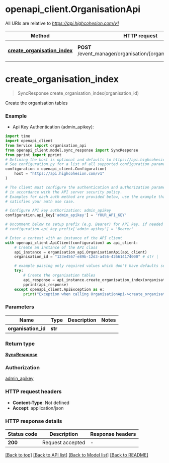 # openapi_client.OrganisationApi

All URIs are relative to *https://api.highcohesion.com/v1*

Method | HTTP request | Description
------------- | ------------- | -------------
[**create_organisation_index**](OrganisationApi.md#create_organisation_index) | **POST** /event_manager/organisation/{organisation_id}/index | Create the organisation tables


# **create_organisation_index**
> SyncResponse create_organisation_index(organisation_id)

Create the organisation tables

### Example

* Api Key Authentication (admin_apikey):
```python
import time
import openapi_client
from Service import organisation_api
from openapi_client.model.sync_response import SyncResponse
from pprint import pprint
# Defining the host is optional and defaults to https://api.highcohesion.com/v1
# See configuration.py for a list of all supported configuration parameters.
configuration = openapi_client.Configuration(
    host = "https://api.highcohesion.com/v1"
)

# The client must configure the authentication and authorization parameters
# in accordance with the API server security policy.
# Examples for each auth method are provided below, use the example that
# satisfies your auth use case.

# Configure API key authorization: admin_apikey
configuration.api_key['admin_apikey'] = 'YOUR_API_KEY'

# Uncomment below to setup prefix (e.g. Bearer) for API key, if needed
# configuration.api_key_prefix['admin_apikey'] = 'Bearer'

# Enter a context with an instance of the API client
with openapi_client.ApiClient(configuration) as api_client:
    # Create an instance of the API class
    api_instance = organisation_api.OrganisationApi(api_client)
    organisation_id = "123e4567-e89b-12d3-a456-426614174000" # str | 

    # example passing only required values which don't have defaults set
    try:
        # Create the organisation tables
        api_response = api_instance.create_organisation_index(organisation_id)
        pprint(api_response)
    except openapi_client.ApiException as e:
        print("Exception when calling OrganisationApi->create_organisation_index: %s\n" % e)
```


### Parameters

Name | Type | Description  | Notes
------------- | ------------- | ------------- | -------------
 **organisation_id** | **str**|  |

### Return type

[**SyncResponse**](SyncResponse.md)

### Authorization

[admin_apikey](../README.md#admin_apikey)

### HTTP request headers

 - **Content-Type**: Not defined
 - **Accept**: application/json


### HTTP response details
| Status code | Description | Response headers |
|-------------|-------------|------------------|
**200** | Request accepted |  -  |

[[Back to top]](#) [[Back to API list]](../README.md#documentation-for-api-endpoints) [[Back to Model list]](../README.md#documentation-for-models) [[Back to README]](../README.md)

